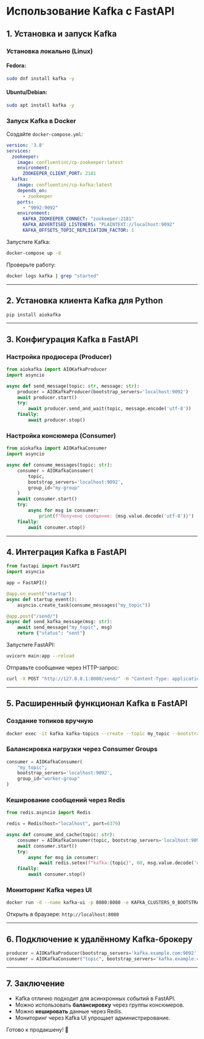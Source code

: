 # Использование Kafka с FastAPI

## 1. Установка и запуск Kafka

### Установка локально (Linux)
#### Fedora:
```bash
sudo dnf install kafka -y
```
#### Ubuntu/Debian:
```bash
sudo apt install kafka -y
```

### Запуск Kafka в Docker
Создайте `docker-compose.yml`:
```yaml
version: '3.8'
services:
  zookeeper:
    image: confluentinc/cp-zookeeper:latest
    environment:
      ZOOKEEPER_CLIENT_PORT: 2181
  kafka:
    image: confluentinc/cp-kafka:latest
    depends_on:
      - zookeeper
    ports:
      - "9092:9092"
    environment:
      KAFKA_ZOOKEEPER_CONNECT: "zookeeper:2181"
      KAFKA_ADVERTISED_LISTENERS: "PLAINTEXT://localhost:9092"
      KAFKA_OFFSETS_TOPIC_REPLICATION_FACTOR: 1
```
Запустите Kafka:
```bash
docker-compose up -d
```
Проверьте работу:
```bash
docker logs kafka | grep "started"
```

---

## 2. Установка клиента Kafka для Python

```bash
pip install aiokafka
```

---

## 3. Конфигурация Kafka в FastAPI

### **Настройка продюсера (Producer)**
```python
from aiokafka import AIOKafkaProducer
import asyncio

async def send_message(topic: str, message: str):
    producer = AIOKafkaProducer(bootstrap_servers='localhost:9092')
    await producer.start()
    try:
        await producer.send_and_wait(topic, message.encode('utf-8'))
    finally:
        await producer.stop()
```

### **Настройка консюмера (Consumer)**
```python
from aiokafka import AIOKafkaConsumer
import asyncio

async def consume_messages(topic: str):
    consumer = AIOKafkaConsumer(
        topic,
        bootstrap_servers='localhost:9092',
        group_id="my-group"
    )
    await consumer.start()
    try:
        async for msg in consumer:
            print(f"Получено сообщение: {msg.value.decode('utf-8')}")
    finally:
        await consumer.stop()
```

---

## 4. Интеграция Kafka в FastAPI

```python
from fastapi import FastAPI
import asyncio

app = FastAPI()

@app.on_event("startup")
async def startup_event():
    asyncio.create_task(consume_messages("my_topic"))

@app.post("/send/")
async def send_kafka_message(msg: str):
    await send_message("my_topic", msg)
    return {"status": "sent"}
```

Запустите FastAPI:
```bash
uvicorn main:app --reload
```

Отправьте сообщение через HTTP-запрос:
```bash
curl -X POST "http://127.0.0.1:8000/send/" -H "Content-Type: application/json" -d '{"msg": "Hello Kafka!"}'
```

---

## 5. Расширенный функционал Kafka в FastAPI

### **Создание топиков вручную**
```bash
docker exec -it kafka kafka-topics --create --topic my_topic --bootstrap-server localhost:9092 --partitions 3 --replication-factor 1
```

### **Балансировка нагрузки через Consumer Groups**
```python
consumer = AIOKafkaConsumer(
    "my_topic",
    bootstrap_servers='localhost:9092',
    group_id="worker-group"
)
```

### **Кеширование сообщений через Redis**
```python
from redis.asyncio import Redis

redis = Redis(host="localhost", port=6379)

async def consume_and_cache(topic: str):
    consumer = AIOKafkaConsumer(topic, bootstrap_servers='localhost:9092', group_id="my-group")
    await consumer.start()
    try:
        async for msg in consumer:
            await redis.setex(f"kafka:{topic}", 60, msg.value.decode('utf-8'))
    finally:
        await consumer.stop()
```

### **Мониторинг Kafka через UI**
```bash
docker run -d --name kafka-ui -p 8080:8080 -e KAFKA_CLUSTERS_0_BOOTSTRAPSERVERS=localhost:9092 provectuslabs/kafka-ui
```
Открыть в браузере: `http://localhost:8080`

---

## 6. Подключение к удалённому Kafka-брокеру

```python
producer = AIOKafkaProducer(bootstrap_servers='kafka.example.com:9092')
consumer = AIOKafkaConsumer("topic", bootstrap_servers='kafka.example.com:9092', group_id="my-group")
```

---

## 7. Заключение

- Kafka отлично подходит для асинхронных событий в FastAPI.
- Можно использовать **балансировку** через группы консюмеров.
- Можно **кешировать** данные через Redis.
- Мониторинг через Kafka UI упрощает администрирование.

Готово к продакшену! 🚀
